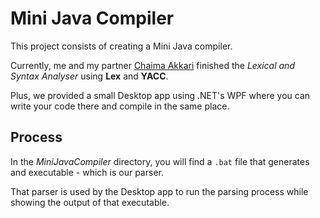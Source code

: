# Mini Java Compiler

This project consists of creating a Mini Java compiler.

Currently, me and my partner [Chaima Akkari](https://github.com/chaimakr) finished the _Lexical and Syntax Analyser_ using __Lex__ and __YACC__.

Plus, we provided a small Desktop app using .NET's WPF where you can write your code there and compile in the same place.

## Process

In the _MiniJavaCompiler_ directory, you will find a ``.bat`` file that generates and executable - which is our parser.

That parser is used by the Desktop app to run the parsing process  while showing the output of that executable.
